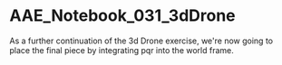 # AAE_Notebook_031_3dDrone
As a further continuation of the 3d Drone exercise, we're now going to place the final piece by integrating pqr into the world frame.
